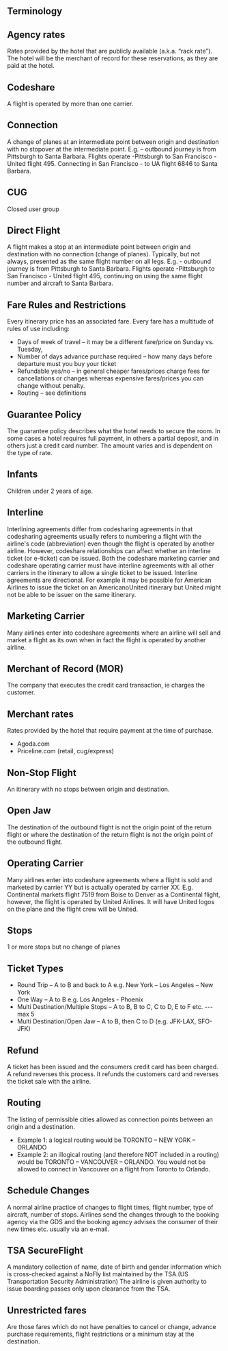Terminology
---------------

## Agency rates    
Rates provided by the hotel that are publicly available (a.k.a. “rack rate”). The hotel will be the merchant of record for these reservations, as they are paid at the hotel. 

## Codeshare
A flight is operated by more than one carrier.

## Connection
A change of planes at an intermediate point between origin and destination with no stopover at the intermediate point. E.g. – outbound journey is from Pittsburgh to Santa Barbara. Flights operate -Pittsburgh to San Francisco - United flight 495. Connecting in San Francisco - to UA flight 6846 to Santa Barbara.

## CUG
Closed user group

## Direct Flight
A flight makes a stop at an intermediate point between origin and destination with no connection (change of planes). Typically, but not always, presented as the same flight number on all legs. E.g. - outbound journey is from Pittsburgh to Santa Barbara. Flights operate -Pittsburgh to San Francisco - United flight 495, continuing on using the same flight number and aircraft to Santa Barbara.

## Fare Rules and Restrictions
Every itinerary price has an associated fare. Every fare has a multitude of rules of use including:
- Days of week of travel – it may be a different fare/price on Sunday vs. Tuesday,
- Number of days advance purchase required – how many days before departure must you buy your ticket
- Refundable yes/no – in general cheaper fares/prices charge fees for cancellations or changes whereas expensive fares/prices you can change without penalty.
- Routing – see definitions

## Guarantee Policy    
The guarantee policy describes what the hotel needs to secure the room. In some cases a hotel requires full payment, in others a partial deposit, and in others just a credit card number. The amount varies and is dependent on the type of rate.

## Infants
Children under 2 years of age.

## Interline
Interlining agreements differ from codesharing agreements in that codesharing agreements usually refers to numbering a flight with the airline's code (abbreviation) even though the flight is operated by another airline. However, codeshare relationships can affect whether an interline ticket (or e-ticket) can be issued. Both the codeshare marketing carrier and codeshare operating carrier must have interline agreements with all other carriers in the itinerary to allow a single ticket to be issued. Interline agreements are directional. For example it may be possible for American Airlines to issue the ticket on an AmericanoUnited itinerary but United might not be able to be issuer on the same itinerary.

## Marketing Carrier
Many airlines enter into codeshare agreements where an airline will sell and market a flight as its own when in fact the flight is operated by another airline.

## Merchant of Record (MOR)    
The company that executes the credit card transaction, ie charges the customer.

## Merchant rates  
Rates provided by the hotel that require payment at the time of purchase.
- Agoda.com
- Priceline.com (retail, cug/express)

## Non-Stop Flight
An itinerary with no stops between origin and destination.

## Open Jaw
The destination of the outbound flight is not the origin point of the return flight or where the destination of the return flight is not the origin point of the outbound flight.

## Operating Carrier
Many airlines enter into codeshare agreements where a flight is sold and marketed by carrier YY but is actually operated by carrier XX. E.g. Continental markets flight 7519 from Boise to Denver as a Continental flight, however, the flight is operated by United Airlines. It will have United logos on the plane and the flight crew will be United.

## Stops
1 or more stops but no change of planes

## Ticket Types
- Round Trip – A to B and back to A e.g. New York – Los Angeles – New York
- One Way – A to B e.g. Los Angeles - Phoenix
- Multi Destination/Multiple Stops – A to B, B to C, C to D, E to F etc. --- max 5
- Multi Destination/Open Jaw – A to B, then C to D (e.g. JFK-LAX, SFO-JFK)

## Refund
A ticket has been issued and the consumers credit card has been charged. A refund reverses this process. It refunds the customers card and reverses the ticket sale with the airline.

## Routing
The listing of permissible cities allowed as connection points between an origin and a destination.
- Example 1: a logical routing would be TORONTO – NEW YORK – ORLANDO
- Example 2: an illogical routing (and therefore NOT included in a routing) would be TORONTO – VANCOUVER – ORLANDO. You would not be allowed to connect in Vancouver on a flight from Toronto to Orlando.

## Schedule Changes
A normal airline practice of changes to flight times, flight number, type of aircraft, number of stops. Airlines send the changes through to the booking agency via the GDS and the booking agency advises the consumer of their new times etc. usually via an e-mail.

## TSA SecureFlight
A mandatory collection of name, date of birth and gender information which is cross-checked against a NoFly list maintained by the TSA.(US Transportation Security Administration) The airline is given authority to issue boarding passes only upon clearance from the TSA.

## Unrestricted fares
Are those fares which do not have penalties to cancel or change, advance purchase requirements, flight restrictions or a minimum stay at the destination.

